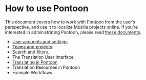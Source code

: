 # How to use Pontoon

This document covers how to work with [Pontoon](https://pontoon.mozilla.org/) from the user’s perspective, and use it to localize Mozilla projects online. If you’re interested in administrating Pontoon, please read [these documents](https://github.com/mozilla-l10n/documentation/tree/master/tools/pontoon).

* [User accounts and settings](users.md).
* [Teams and projects](teams_projects.md).
* [Search and filters](search_filters.md).
* The Translation User Interface
* [Translating in Pontoon](translate.md)
* Translation Resources in Pontoon
* Example Workflows
